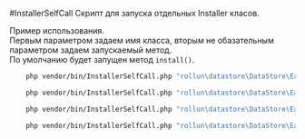 #InstallerSelfCall
Скрипт для запуска отдельных Installer класов.

Пример использования.  
Первым параметром задаем имя класса, вторым не обазательным параметром задаем запускаемый метод.  
По умолчанию будет запущен метод `install()`.

```bash
    php vendor/bin/InstallerSelfCall.php "rollun\datastore\DataStore\Eav\Installer"
```

```bash
    php vendor/bin/InstallerSelfCall.php "rollun\datastore\DataStore\Eav\Installer" install
```

```bash
    php vendor/bin/InstallerSelfCall.php "rollun\datastore\DataStore\Eav\Installer" uninstall
```

```bash
    php vendor/bin/InstallerSelfCall.php "rollun\datastore\DataStore\Eav\Installer" reinstall
```
